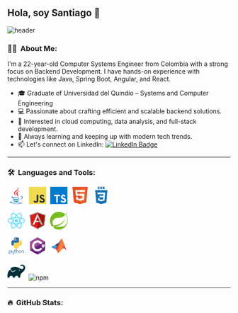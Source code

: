 ## Hola, soy Santiago 👋

![header](https://capsule-render.vercel.app/api?type=waving&text=Welcome!👋&animation=fadeIn&color=1:58d1b2,100:2755c2)

### 👨‍💻 &nbsp;About Me:

I'm a 22-year-old Computer Systems Engineer from Colombia with a strong focus on Backend Development. I have hands-on experience with technologies like Java, Spring Boot, Angular, and React.

- 🎓 Graduate of Universidad del Quindío – Systems and Computer Engineering
- 💻 Passionate about crafting efficient and scalable backend solutions.
- 🚀 Interested in cloud computing, data analysis, and full-stack development.
- 🌱 Always learning and keeping up with modern tech trends.
- 📫 Let's connect on LinkedIn: [![LinkedIn Badge](https://img.shields.io/badge/-Santiago-blue?style=flat&logo=Linkedin&logoColor=white)](https://www.linkedin.com/in/santiago-cifuentes-cuaran-616666314/)

---

### 🛠 &nbsp;Languages and Tools:

<p align="left">
  <img src="https://github.com/devicons/devicon/blob/master/icons/java/java-original.svg" title="Java" alt="Java" width="40" height="40"/>&nbsp;
  <img src="https://github.com/devicons/devicon/blob/master/icons/javascript/javascript-original.svg" title="JavaScript" alt="JavaScript" width="40" height="40"/>&nbsp;
  <img src="https://github.com/devicons/devicon/blob/master/icons/typescript/typescript-original.svg" title="TypeScript" alt="TypeScript" width="40" height="40"/>&nbsp;
  <img src="https://github.com/devicons/devicon/blob/master/icons/html5/html5-original.svg" title="HTML5" alt="HTML" width="40" height="40"/>&nbsp;
  <img src="https://github.com/devicons/devicon/blob/master/icons/css3/css3-plain-wordmark.svg"  title="CSS3" alt="CSS" width="40" height="40"/>&nbsp;

  <img src="https://github.com/devicons/devicon/blob/master/icons/react/react-original.svg" title="React" alt="React" width="40" height="40"/>&nbsp;
  <img src="https://github.com/devicons/devicon/blob/master/icons/angularjs/angularjs-original.svg" title="Angular" alt="Angular" width="40" height="40"/>&nbsp;
  <img src="https://github.com/devicons/devicon/blob/master/icons/spring/spring-original.svg" title="Spring Boot" alt="Spring Boot" width="40" height="40"/>&nbsp;

  <img src="https://github.com/devicons/devicon/blob/master/icons/python/python-original-wordmark.svg" title="Python" alt="Python" width="40" height="40"/>&nbsp;
  <img src="https://github.com/devicons/devicon/blob/master/icons/csharp/csharp-original.svg" title="C#" alt="C#" width="40" height="40"/>&nbsp;
  <img src="https://github.com/devicons/devicon/blob/master/icons/matlab/matlab-original.svg" title="MATLAB" alt="MATLAB" width="40" height="40"/>&nbsp;

  <img src="https://github.com/devicons/devicon/blob/master/icons/gradle/gradle-original.svg" title="Gradle" alt="Gradle" width="40" height="40"/>&nbsp;
  <img src="https://www.vectorlogo.zone/logos/npmjs/npmjs-icon.svg" title="npm" alt="npm" width="40" height="40"/>&nbsp;
</p>

---

### 🔥 &nbsp;GitHub Stats:

